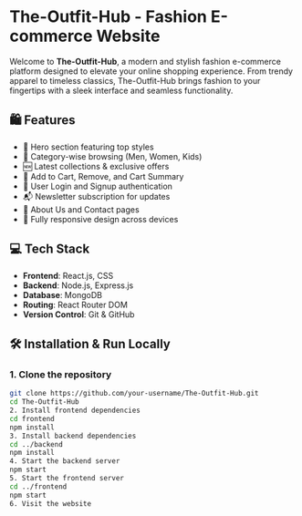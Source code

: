 # The-Outfit-Hub - Fashion E-commerce Website

Welcome to **The-Outfit-Hub**, a modern and stylish fashion e-commerce platform designed to elevate your online shopping experience. From trendy apparel to timeless classics, The-Outfit-Hub brings fashion to your fingertips with a sleek interface and seamless functionality.

## 🛍️ Features

- 🌟 Hero section featuring top styles
- 👚 Category-wise browsing (Men, Women, Kids)
- 🆕 Latest collections & exclusive offers
- 🛒 Add to Cart, Remove, and Cart Summary
- 🔐 User Login and Signup authentication
- 📬 Newsletter subscription for updates
- 📄 About Us and Contact pages
- 📱 Fully responsive design across devices

## 💻 Tech Stack

- **Frontend**: React.js, CSS
- **Backend**: Node.js, Express.js
- **Database**: MongoDB
- **Routing**: React Router DOM
- **Version Control**: Git & GitHub

## 🛠️ Installation & Run Locally

### 1. Clone the repository

```bash
git clone https://github.com/your-username/The-Outfit-Hub.git
cd The-Outfit-Hub
2. Install frontend dependencies
cd frontend
npm install
3. Install backend dependencies
cd ../backend
npm install
4. Start the backend server
npm start
5. Start the frontend server
cd ../frontend
npm start
6. Visit the website
